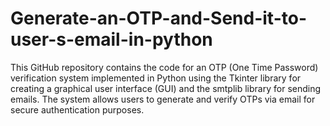 # Generate-an-OTP-and-Send-it-to-user-s-email-in-python
This GitHub repository contains the code for an OTP (One Time Password) verification system implemented in Python using the Tkinter library for creating a graphical user interface (GUI) and the smtplib library for sending emails. The system allows users to generate and verify OTPs via email for secure authentication purposes.
